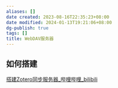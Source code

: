 ```yaml
---
aliases: []
date created: 2023-08-16T22:35:23+08:00
date modified: 2024-01-13T19:21:06+08:00
dg-publish: true
tags: []
title: WebDAV服务器
---
```


## 如何搭建
[搭建Zotero同步服务器\_哔哩哔哩\_bilibili](https://www.bilibili.com/video/BV1WN411a7ru/?buvid=XY630CE669F34078F341989B1EE06E60B0127&is_story_h5=false&mid=g8UDjEqHIS5oCexxb9oAEQ%3D%3D&p=1&plat_id=116&share_from=ugc&share_medium=android&share_plat=android&share_session_id=e5a62630-82ba-45e6-98b6-b84d9457792c&share_source=COPY&share_tag=s_i&timestamp=1692152223&unique_k=znLBHuv&up_id=3493077066975736&vd_source=20cb3e7c6ad3d64f0eb2d763ff005080)